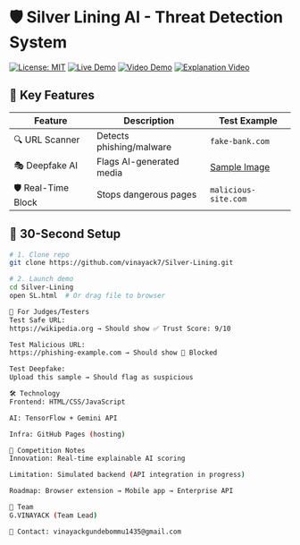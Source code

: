 # 🛡️ Silver Lining AI - Threat Detection System

[![License: MIT](https://img.shields.io/badge/License-MIT-blue.svg)](LICENSE)
[![Live Demo](https://img.shields.io/badge/Try_Online-Here-green)](https://github.com/vinayack7/Silver-Lining/blob/7aa9edd3d988ea05bd28cba4942f83be64b40146/SL.html)
[![Video Demo](https://img.shields.io/badge/Watch_Video-Here-red)](https://drive.google.com/file/d/1FOLh3OPfuckIW0o2swGFXAWhN9ICngMA/view)
[![Explanation Video](https://img.shields.io/badge/Explanation-Here-purple)](https://drive.google.com/file/d/1ZHLb7vGA4BwyXv6w_HK2VfX59i4d5GuJ/view)

## 🌟 Key Features
| Feature | Description | Test Example |
|---------|-------------|--------------|
| 🔍 URL Scanner | Detects phishing/malware | `fake-bank.com` |
| 🎭 Deepfake AI | Flags AI-generated media | [Sample Image](assets/test-image.jpg) |
| 🛡️ Real-Time Block | Stops dangerous pages | `malicious-site.com` |

## 🚀 30-Second Setup
```bash
# 1. Clone repo
git clone https://github.com/vinayack7/Silver-Lining.git

# 2. Launch demo
cd Silver-Lining
open SL.html  # Or drag file to browser

🧪 For Judges/Testers
Test Safe URL:
https://wikipedia.org → Should show ✅ Trust Score: 9/10

Test Malicious URL:
https://phishing-example.com → Should show 🚫 Blocked

Test Deepfake:
Upload this sample → Should flag as suspicious

🛠️ Technology
Frontend: HTML/CSS/JavaScript

AI: TensorFlow + Gemini API

Infra: GitHub Pages (hosting)

📌 Competition Notes
Innovation: Real-time explainable AI scoring

Limitation: Simulated backend (API integration in progress)

Roadmap: Browser extension → Mobile app → Enterprise API

👥 Team
G.VINAYACK (Team Lead)

📧 Contact: vinayackgundebommu1435@gmail.com

